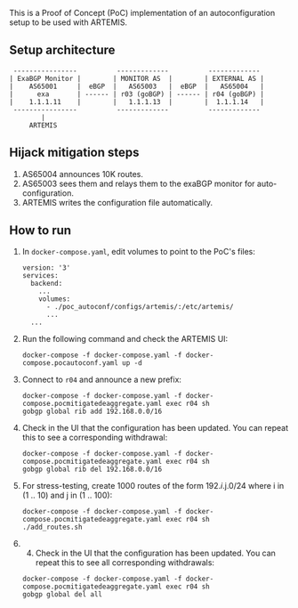 This is a Proof of Concept (PoC) implementation of an autoconfiguration setup to be used with ARTEMIS.

## Setup architecture

```
 ----------------          -------------          -------------
| ExaBGP Monitor |        | MONITOR AS  |        | EXTERNAL AS |
|    AS65001     |  eBGP  |   AS65003   |  eBGP  |   AS65004   |
|      exa       | ------ | r03 (goBGP) | ------ | r04 (goBGP) |
|    1.1.1.11    |        |   1.1.1.13  |        |  1.1.1.14   |
 ----------------          -------------          -------------
        |
     ARTEMIS
```

## Hijack mitigation steps
1. AS65004 announces 10K routes.
2. AS65003 sees them and relays them to the exaBGP monitor for auto-configuration.
3. ARTEMIS writes the configuration file automatically.

## How to run

1. In `docker-compose.yaml`, edit volumes to point to the PoC's files:

    ```
    version: '3'
    services:
      backend:
        ...
        volumes:
          - ./poc_autoconf/configs/artemis/:/etc/artemis/
          ...
      ...
    ```

2. Run the following command and check the ARTEMIS UI:

   ```
   docker-compose -f docker-compose.yaml -f docker-compose.pocautoconf.yaml up -d
   ```

3. Connect to `r04` and  announce a new prefix:

   ```
   docker-compose -f docker-compose.yaml -f docker-compose.pocmitigatedeaggregate.yaml exec r04 sh
   gobgp global rib add 192.168.0.0/16
   ```

4. Check in the UI that the configuration has been updated. You can repeat this to see a corresponding withdrawal:

   ```
   docker-compose -f docker-compose.yaml -f docker-compose.pocmitigatedeaggregate.yaml exec r04 sh
   gobgp global rib del 192.168.0.0/16
   ```

5. For stress-testing, create 1000 routes of the form 192.$i.$j.0/24 where i in (1 .. 10) and j in (1 .. 100):

   ```
   docker-compose -f docker-compose.yaml -f docker-compose.pocmitigatedeaggregate.yaml exec r04 sh
   ./add_routes.sh
   ```

6. 4. Check in the UI that the configuration has been updated. You can repeat this to see all corresponding withdrawals:

   ```
   docker-compose -f docker-compose.yaml -f docker-compose.pocmitigatedeaggregate.yaml exec r04 sh
   gobgp global del all
   ```
